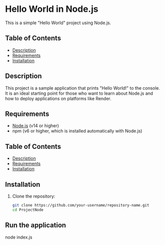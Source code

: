 # Hello World in Node.js

This is a simple "Hello World" project using Node.js.

## Table of Contents

- [Description](#description)
- [Requirements](#requirements)
- [Installation](#installation)

## Description

This project is a sample application that prints "Hello World!" to the console. It is an ideal starting point for those who want to learn about Node.js and how to deploy applications on platforms like Render.

## Requirements

- [Node.js](https://nodejs.org/) (v14 or higher)
- npm (v6 or higher, which is installed automatically with Node.js)

## Table of Contents

- [Description](#description)
- [Requirements](#requirements)
- [Installation](#installation)

## Installation

1. Clone the repository:

   ```bash
   git clone https://github.com/your-username/repository-name.git
   cd ProjectNode
   ```

## Run the application

node index.js
